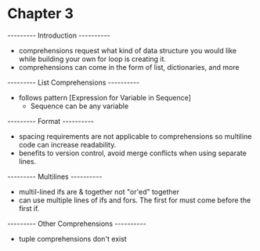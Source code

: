 # Chapter 3

--------- Introduction ----------
- comprehensions request what kind of data structure you would like while building your own for loop is creating it.
- comprehensions can come in the form of list, dictionaries, and more

--------- List Comprehensions ----------
- follows pattern [Expression for Variable in Sequence]
    - Sequence can be any variable

--------- Format ----------
- spacing requirements are not applicable to comprehensions so multiline code can increase readability.
- benefits to version control, avoid merge conflicts when using separate lines.

--------- Multilines ----------
- multil-lined ifs are & together not "or'ed" together
- can use multiple lines of ifs and fors. The first for must come before the first if.

--------- Other Comprehensions ----------
- tuple comprehensions don't exist